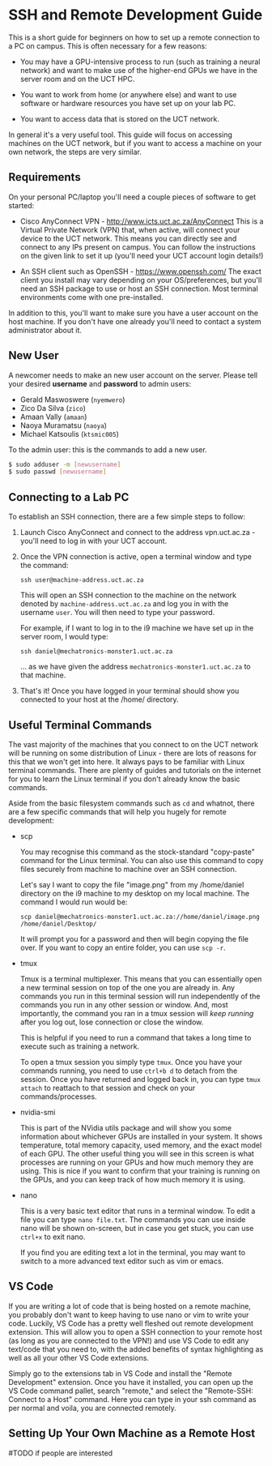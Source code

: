# SSH and Remote Development Guide

This is a short guide for beginners on how to set up a remote connection to a PC on campus. This is often necessary for a few reasons:

-  You may have a GPU-intensive process to run (such as training a neural network) and want to make use of the higher-end GPUs we have in the server room and on the UCT HPC.

-  You want to work from home (or anywhere else) and want to use software or hardware resources you have set up on your lab PC.

-  You want to access data that is stored on the UCT network.

In general it's a very useful tool. This guide will focus on accessing machines on the UCT network, but if you want to access a machine on your own network, the steps are very similar.

## Requirements

On your personal PC/laptop you'll need a couple pieces of software to get started:

-  Cisco AnyConnect VPN - http://www.icts.uct.ac.za/AnyConnect
    This is a Virtual Private Network (VPN) that, when active, will connect your device to the UCT network. This means you can directly see and connect to any IPs present on campus. You can follow the instructions on the given link to set it up (you'll need your UCT account login details!)

-  An SSH client such as OpenSSH - https://www.openssh.com/
    The exact client you install may vary depending on your OS/preferences, but you'll need an SSH package to use or host an SSH connection. Most terminal environments come with one pre-installed.

In addition to this, you'll want to make sure you have a user account on the host machine. If you don't have one already you'll need to contact a system administrator about it.

## New User

A newcomer needs to make an new user account on the server.
Please tell your desired **username** and **password** to admin users:
- Gerald Maswoswere (`nyemwero`)
- Zico Da Silva (`zico`)
- Amaan Vally (`amaan`)
- Naoya Muramatsu (`naoya`)
- Michael Katsoulis (`ktsmic005`)

To the admin user: this is the commands to add a new user.
```bash
$ sudo adduser -m [newusername]
$ sudo passwd [newusername]
```

## Connecting to a Lab PC

To establish an SSH connection, there are a few simple steps to follow:

1.  Launch Cisco AnyConnect and connect to the address vpn.uct.ac.za - you'll need to log in with your UCT account.

2.  Once the VPN connection is active, open a terminal window and type the command:

    `ssh user@machine-address.uct.ac.za`

    This will open an SSH connection to the machine on the network denoted by `machine-address.uct.ac.za` and log you in with the username `user`. You will then need to type your password.

    For example, if I want to log in to the i9 machine we have set up in the server room, I would type:

    `ssh daniel@mechatronics-monster1.uct.ac.za`

    ... as we have given the address `mechatronics-monster1.uct.ac.za` to that machine.

3.  That's it! Once you have logged in your terminal should show you connected to your host at the /home/ directory.

## Useful Terminal Commands

The vast majority of the machines that you connect to on the UCT network will be running on some distribution of Linux - there are lots of reasons for this that we won't get into here. It always pays to be familiar with Linux terminal commands. There are plenty of guides and tutorials on the internet for you to learn the Linux terminal if you don't already know the basic commands.

Aside from the basic filesystem commands such as `cd` and whatnot, there are a few specific commands that will help you hugely for remote development:

-   scp

    You may recognise this command as the stock-standard "copy-paste" command for the Linux terminal. You can also use this command to copy files securely from machine to machine over an SSH connection.

    Let's say I want to copy the file "image.png" from my /home/daniel directory on the i9 machine to my desktop on my local machine. The command I would run would be:

    `scp daniel@mechatronics-monster1.uct.ac.za://home/daniel/image.png /home/daniel/Desktop/`

    It will prompt you for a password and then will begin copying the file over. If you want to copy an entire folder, you can use `scp -r`.

-   tmux

    Tmux is a terminal multiplexer. This means that you can essentially open a new terminal session on top of the one you are already in. Any commands you run in this terminal session will run independently of the commands you run in any other session or window. And, most importantly, the command you ran in a tmux session will *keep running* after you log out, lose connection or close the window.

    This is helpful if you need to run a command that takes a long time to execute such as training a network.

    To open a tmux session you simply type `tmux`. Once you have your commands running, you need to use `ctrl+b d` to detach from the session. Once you have returned and logged back in, you can type `tmux attach` to reattach to that session and check on your commands/processes.

-   nvidia-smi

    This is part of the NVidia utils package and will show you some information about whichever GPUs are installed in your system. It shows temperature, total memory capacity, used memory, and the exact model of each GPU. The other useful thing you will see in this screen is what processes are running on your GPUs and how much memory they are using. This is nice if you want to confirm that your training is running on the GPUs, and you can keep track of how much memory it is using.

-   nano

    This is a very basic text editor that runs in a terminal window. To edit a file you can type `nano file.txt`. The commands you can use inside nano will be shown on-screen, but in case you get stuck, you can use `ctrl+x` to exit nano.

    If you find you are editing text a lot in the terminal, you may want to switch to a more advanced text editor such as vim or emacs.

## VS Code

If you are writing a lot of code that is being hosted on a remote machine, you probably don't want to keep having to use nano or vim to write your code. Luckily, VS Code has a pretty well fleshed out remote development extension. This will allow you to open a SSH connection to your remote host (as long as you are connected to the VPN!) and use VS Code to edit any text/code that you need to, with the added benefits of syntax highlighting as well as all your other VS Code extensions.

Simply go to the extensions tab in VS Code and install the "Remote Development" extension. Once you have it installed, you can open up the VS Code command pallet, search "remote," and select the "Remote-SSH: Connect to a Host" command. Here you can type in your ssh command as per normal and voila, you are connected remotely.

## Setting Up Your Own Machine as a Remote Host

#TODO if people are interested

